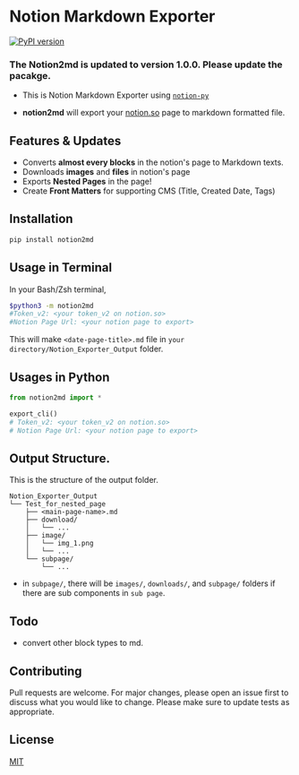 # Notion Markdown Exporter
[![PyPI version](https://badge.fury.io/py/notion2md.svg)](https://badge.fury.io/py/notion2md)

### The Notion2md is updated to version 1.0.0. Please update the pacakge.

- This is Notion Markdown Exporter using [`notion-py`](https://github.com/jamalex/notion-py)

- **notion2md** will export your [notion.so](http://notion.so) page to markdown formatted file.

## Features & Updates

- Converts **almost every blocks** in the notion's page to Markdown texts.
- Downloads **images** and **files** in notion's page
- Exports **Nested Pages** in the page!
- Create **Front Matters** for supporting CMS (Title, Created Date, Tags)

## Installation
``` bash
pip install notion2md
```

## Usage in Terminal
In your Bash/Zsh terminal,
``` bash
$python3 -m notion2md
#Token_v2: <your token_v2 on notion.so>
#Notion Page Url: <your notion page to export>
```

This will make `<date-page-title>.md` file in `your directory/Notion_Exporter_Output` folder.

## Usages in Python

``` python
from notion2md import *

export_cli()
# Token_v2: <your token_v2 on notion.so>
# Notion Page Url: <your notion page to export>
```

## Output Structure.
This is the structure of the output folder.

```
Notion_Exporter_Output
└── Test_for_nested_page
    ├── <main-page-name>.md
    ├── download/
    │   └── ...
    ├── image/
    │   └── img_1.png
    │   └── ...
    └── subpage/
        └── ...
```

- in `subpage/`, there will be `images/`, `downloads/`, and `subpage/` folders if there are sub components in `sub page`.

## Todo
- convert other block types to md.

## Contributing
Pull requests are welcome. For major changes, please open an issue first to discuss what you would like to change.
Please make sure to update tests as appropriate.

## License
[MIT](https://choosealicense.com/licenses/mit/)
